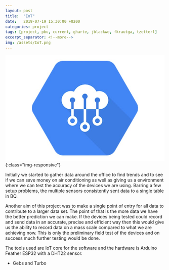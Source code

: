 ```yaml
---
layout: post
title:  "IoT"
date:   2019-07-19 15:30:00 +0200
categories: project
tags: [project, pbu, current, gharte, jblackwe, fkrautga, tzetterl]
excerpt_separator: <!--more-->
img: /assets/IoT.png
---
```

![Internet of Things](/assets/IoT.png){:class="img-responsive"}

Initially we started to gather data around the office to find trends and to see if we can save money on air conditioning as well as giving us a environment where we can test the accuracy of the devices we are using. Barring a few setup problems, the multiple sensors consistently sent data to a single table in BQ.

Another aim of this project was to make a single point of entry for all data to contribute to a larger data set. The point of that is the more data we have the better prediction we can make. If the devices being tested could record and send data in an accurate, precise and efficient way then this would give us the ability to record data on a mass scale compared to what we are achieving now. This is only the preliminary field test of the devices and on success much further testing would be done.

The tools used are IoT core for the software and the hardware is Arduino Feather ESP32 with a DHT22 sensor.

- Gebs and Turbo




